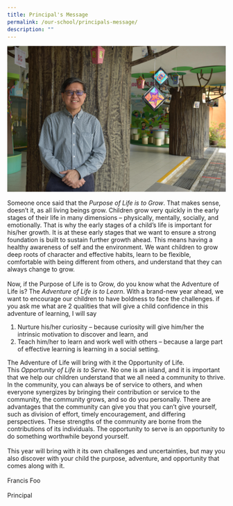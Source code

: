 ```yaml
---
title: Principal's Message
permalink: /our-school/principals-message/
description: ""
---
```

<img src="/images/Ps-Message-min.jpeg">
<p style="align:justify">
Someone once said that the <em>Purpose of Life is to Grow</em>. That makes sense, doesn’t it, as all living beings grow. Children grow very quickly in the early stages of their life in many dimensions – physically, mentally, socially, and emotionally. That is why the early stages of a child’s life is important for his/her growth. It is at these early stages that we want to ensure a strong foundation is built to sustain further growth ahead. This means having a healthy awareness of self and the environment. We want children to grow deep roots of character and effective habits, learn to be flexible, comfortable with being different from others, and understand that they can always change to grow.
<br><br>
Now, if the Purpose of Life is to Grow, do you know what the Adventure of Life is? The <em>Adventure of Life is to Learn</em>. With a brand-new year ahead, we want to encourage our children to have boldness to face the challenges. if you ask me what are 2 qualities that will give a child confidence in this adventure of learning, I will say
	
<ol>
<li>Nurture his/her curiosity – because curiosity will give him/her the intrinsic motivation to discover and learn, and</li>
<li>Teach him/her to learn and work well with others – because a large part of effective learning is learning in a social setting.</li></ol>

The Adventure of Life will bring with it the Opportunity of Life. This <em>Opportunity of Life is to Serve</em>. No one is an island, and it is important that we help our children understand that we all need a community to thrive. In the community, you can always be of service to others, and when everyone synergizes by bringing their contribution or service to the community, the community grows, and so do you personally. There are advantages that the community can give you that you can’t give yourself, such as division of effort, timely encouragement, and differing perspectives. These strengths of the community are borne from the contributions of its individuals. The opportunity to serve is an opportunity to do something worthwhile beyond yourself.
<br><br>
This year will bring with it its own challenges and uncertainties, but may you also discover with your child the purpose, adventure, and opportunity that comes along with it.
<br><br>
Francis Foo
<br><br>
Principal</p>